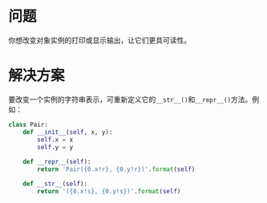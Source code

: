 # 问题
你想改变对象实例的打印或显示输出，让它们更具可读性。

# 解决方案
要改变一个实例的字符串表示，可重新定义它的`__str__()`和`__repr__()`方法。例如：
```python
class Pair:
    def __init__(self, x, y):
        self.x = x
        self.y = y
       
    def __repr__(self):
        return 'Pair({0.x!r}, {0.y!r})'.format(self)

    def __str__(self):
        return '({0.x!s}, {0.y!s})'.format(self)
```
